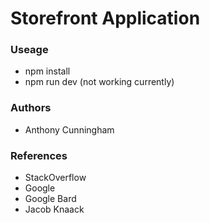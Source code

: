# Storefront Application

### Useage

* npm install
* npm run dev (not working currently)

### Authors

* Anthony Cunningham


### References

* StackOverflow
* Google
* Google Bard
* Jacob Knaack



